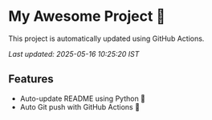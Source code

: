 # My Awesome Project 🚀

This project is automatically updated using GitHub Actions.

_Last updated: 2025-05-16 10:25:20 IST_

## Features
- Auto-update README using Python 🐍
- Auto Git push with GitHub Actions 🤖
